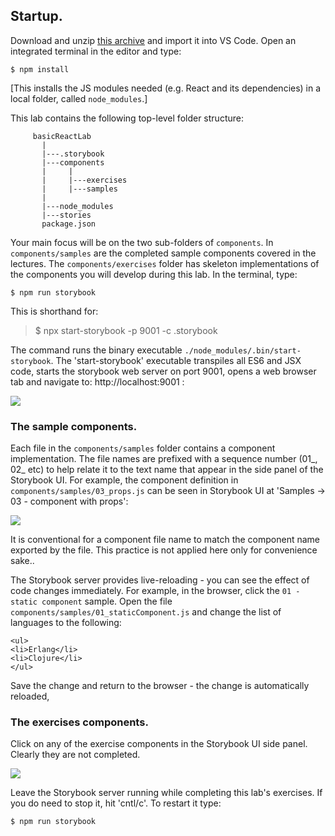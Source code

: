 ## Startup.

Download and unzip [this archive][code] and import it into VS Code. Open an integrated terminal in the editor and type:
~~~
$ npm install
~~~
[This installs the JS modules needed (e.g. React and its dependencies) in a local folder, called `node_modules`.]

This lab contains the following top-level folder structure:
~~~
     basicReactLab
       |
       |---.storybook
       |---components
       |     |
       |     |---exercises
       |     |---samples
       |
       |---node_modules
       |---stories
       package.json
~~~
Your main focus will be on the two sub-folders of `components`. In `components/samples` are the completed sample components covered in the lectures. The `components/exercises` folder has skeleton implementations of the components you will develop during this lab. In the terminal, type:
~~~
$ npm run storybook
~~~
This is shorthand for:
>$ npx start-storybook -p 9001 -c .storybook

The command runs the binary executable `./node_modules/.bin/start-storybook`. The 'start-storybook' executable transpiles all ES6 and JSX code, starts the storybook web server on port 9001, opens a web browser tab and navigate to: http://localhost:9001 :

![][storybook] 

### The sample components.

Each file in the `components/samples` folder contains a component implementation. The file names are prefixed with a sequence number (01_, 02_ etc) to help relate it to the text name that appear in the side panel of the Storybook UI. For example, the component definition in `components/samples/03_props.js` can be seen in Storybook UI at 'Samples -> 03 - component with props':

![][numbers] 

It is conventional for a component file name to match the component name exported by the file. This practice is not applied here only for convenience sake..

The Storybook server provides live-reloading - you can see the effect of code changes immediately. For example, in the browser, click the `01 - static component` sample. Open the file `components/samples/01_staticComponent.js` and change the list of languages to the following:
~~~
<ul>
<li>Erlang</li>
<li>Clojure</li>
</ul>  
~~~
Save the change and return to the browser - the change is automatically reloaded,

### The exercises components.

Click on any of the exercise components in the Storybook UI side panel. Clearly they are not completed.

![][exercises] 

Leave the Storybook server running while completing this lab's exercises. If you do need to stop it, hit 'cntl/c'. To restart it type:
~~~
$ npm run storybook
~~~

[code]: ./archives/start.zip
[storybook]: ./img/storybook.png
[numbers]: ./img/numbers.png
[exercises]: ./img/exercises.png